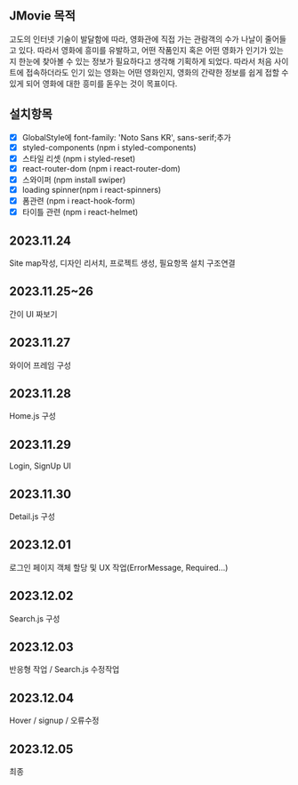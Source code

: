 ## JMovie 목적

고도의 인터넷 기술이 발달함에 따라, 영화관에 직접 가는 관람객의 수가 나날이 줄어들고 있다. 따라서 영화에 흥미를 유발하고, 어떤 작품인지 혹은 어떤 영화가 인기가 있는지 한눈에 찾아볼 수 있는 정보가 필요하다고 생각해 기획하게 되었다. 따라서 처음 사이트에 접속하더라도 인기 있는 영화는 어떤 영화인지, 영화의 간략한 정보를 쉽게 접할 수 있게 되어 영화에 대한 흥미를 돋우는 것이 목표이다.

## 설치항목

- [x] GlobalStyle에 font-family: 'Noto Sans KR', sans-serif;추가
- [x] styled-components (npm i styled-components)
- [x] 스타일 리셋 (npm i styled-reset)
- [x] react-router-dom (npm i react-router-dom)
- [x] 스와이퍼 (npm install swiper)
- [x] loading spinner(npm i react-spinners)
- [x] 폼관련 (npm i react-hook-form)
- [x] 타이틀 관련 (npm i react-helmet)

## 2023.11.24

Site map작성, 디자인 리서치, 프로젝트 생성, 필요항목 설치
구조연결

## 2023.11.25~26

간이 UI 짜보기

## 2023.11.27

와이어 프레임 구성

## 2023.11.28

Home.js 구성

## 2023.11.29

Login, SignUp UI

## 2023.11.30

Detail.js 구성

## 2023.12.01

로그인 페이지 객체 할당 및 UX 작업(ErrorMessage, Required...)

## 2023.12.02

Search.js 구성

## 2023.12.03

반응형 작업 / Search.js 수정작업

## 2023.12.04

Hover / signup / 오류수정

## 2023.12.05

최종
